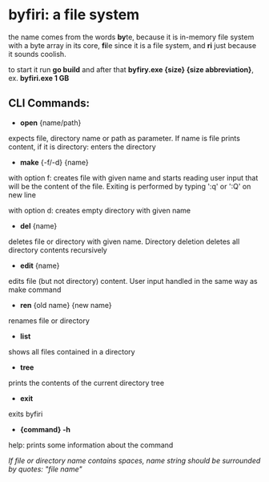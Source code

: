 # byfiri: a file system

the name comes from the words **by**te, because it is in-memory file system with a byte array in its core, **fi**le since it is a file system, and **ri** just because it sounds coolish.

to start it run **go build** and after that **byfiry.exe {size} {size abbreviation}**, ex. **byfiri.exe 1 GB**

## CLI Commands:

-   **open** {name/path}

expects file, directory name or path as parameter. If name is file prints content, if it is directory: enters the directory

-   **make** {-f/-d} {name}

with option f: creates file with given name and starts reading user input that will be the content of the file. Exiting is performed by typing ':q' or ':Q' on new line

with option d: creates empty directory with given name

-   **del** {name}

deletes file or directory with given name. Directory deletion deletes all directory contents recursively

-   **edit** {name}

edits file (but not directory) content. User input handled in the same way as make command

-   **ren** {old name} {new name}

renames file or directory

-   **list**

shows all files contained in a directory

-   **tree**

prints the contents of the current directory tree

-   **exit**

exits byfiri

-   **{command} -h**

help: prints some information about the command

_If file or directory name contains spaces, name string should be surrounded by quotes: "file name"_
